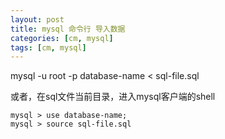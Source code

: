 ```yaml
---
layout: post
title: mysql 命令行 导入数据
categories: [cm, mysql]
tags: [cm, mysql]
---
```


mysql -u root -p database-name < sql-file.sql

或者，在sql文件当前目录，进入mysql客户端的shell

```
mysql > use database-name;
mysql > source sql-file.sql
```